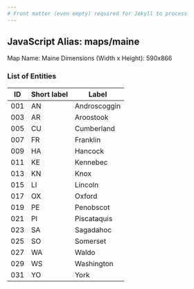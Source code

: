 ```yaml
---
# Front matter (even empty) required for Jekyll to process
---
```


## JavaScript Alias: maps/maine

Map Name: Maine
Dimensions (Width x Height): 590x866





### List of Entities

ID | Short label | Label
---|---|---|
001|AN|Androscoggin
003|AR|Aroostook
005|CU|Cumberland
007|FR|Franklin
009|HA|Hancock
011|KE|Kennebec
013|KN|Knox
015|LI|Lincoln
017|OX|Oxford
019|PE|Penobscot
021|PI|Piscataquis
023|SA|Sagadahoc
025|SO|Somerset
027|WA|Waldo
029|WS|Washington
031|YO|York


